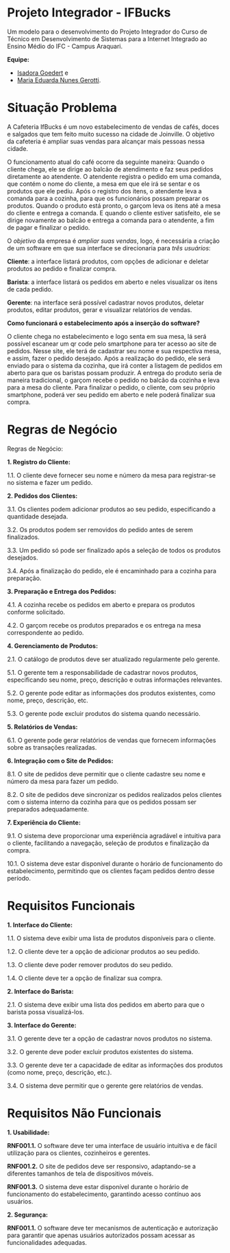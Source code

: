 # Projeto Integrador - IFBucks

Um modelo para o desenvolvimento do Projeto Integrador do Curso de Técnico em Desenvolvimento de Sistemas para a Internet Integrado ao Ensino Médio do IFC - Campus Araquari.

**Equipe:**

- [Isadora Goedert](https://github.com/isagrt) e
- [Maria Eduarda Nunes Gerotti](github.com/mariagerotti).

# Situação Problema

A Cafeteria IfBucks é um novo estabelecimento de vendas de cafés, doces e salgados que tem feito muito sucesso na cidade de Joinville. O objetivo da cafeteria é ampliar suas vendas para alcançar mais pessoas nessa cidade.

O funcionamento atual do café ocorre da seguinte maneira: 
Quando o cliente chega, ele se dirige ao balcão de atendimento e faz seus pedidos diretamente ao atendente.
 O atendente registra o pedido em uma comanda, que contém o nome do cliente, a mesa em que ele irá se sentar e os produtos que ele pediu.
Após o registro dos itens, o atendente leva a comanda para a cozinha, para que os funcionários possam preparar os produtos. 
Quando o produto está pronto, o garçom leva os itens até a mesa do cliente e entrega a comanda. 
E quando o cliente estiver satisfeito, ele se dirige novamente ao balcão e entrega a comanda para o atendente, a fim de pagar e finalizar o pedido.

O *objetivo* da empresa é *ampliar suas vendas*, logo, é necessária a criação de um software em que sua interface se direcionaria para *três usuários*:

**Cliente**: a interface listará produtos, com opções de adicionar e deletar produtos ao pedido e finalizar compra.

**Barista**: a interface listará os pedidos em aberto e neles visualizar os itens de cada pedido.

**Gerente**: na interface será possível cadastrar novos produtos, deletar produtos, editar produtos, gerar e visualizar relatórios de vendas.

**Como funcionará o estabelecimento após a inserção do software?**

O cliente chega no estabelecimento e logo senta em sua mesa, lá será possível escanear um qr code pelo smartphone para ter acesso ao site de pedidos. 
Nesse site, ele terá de cadastrar seu nome e sua respectiva mesa, e assim, fazer o pedido desejado. 
Após a realização do pedido, ele será enviado para o sistema da cozinha, que irá conter a listagem de pedidos em aberto para que os baristas possam produzir.
 A entrega do produto seria de maneira tradicional, o garçom recebe o pedido no balcão da cozinha e leva para a mesa do cliente. 
Para finalizar o pedido, o cliente, com seu próprio smartphone, poderá ver seu pedido em aberto e nele poderá finalizar sua compra.




# Regras de Negócio

Regras de Negócio:

**1. Registro do Cliente:**

   1.1. O cliente deve fornecer seu nome e número da mesa para registrar-se no sistema e fazer um pedido.

**2. Pedidos dos Clientes:**

   3.1. Os clientes podem adicionar produtos ao seu pedido, especificando a quantidade desejada.

   3.2. Os produtos podem ser removidos do pedido antes de serem finalizados.

   3.3. Um pedido só pode ser finalizado após a seleção de todos os produtos desejados.

   3.4. Após a finalização do pedido, ele é encaminhado para a cozinha para preparação.

**3. Preparação e Entrega dos Pedidos:**
   
   4.1. A cozinha recebe os pedidos em aberto e prepara os produtos conforme solicitado.

   4.2. O garçom recebe os produtos preparados e os entrega na mesa correspondente ao pedido.

**4. Gerenciamento de Produtos:**
   
   2.1. O catálogo de produtos deve ser atualizado regularmente pelo gerente.

   5.1. O gerente tem a responsabilidade de cadastrar novos produtos, especificando seu nome, preço, descrição e outras informações relevantes.

   5.2. O gerente pode editar as informações dos produtos existentes, como nome, preço, descrição, etc.

   5.3. O gerente pode excluir produtos do sistema quando necessário.

**5. Relatórios de Vendas:**

   6.1. O gerente pode gerar relatórios de vendas que fornecem informações sobre as transações realizadas.

**6. Integração com o Site de Pedidos:**

   8.1. O site de pedidos deve permitir que o cliente cadastre seu nome e número da mesa para fazer um pedido.

   8.2. O site de pedidos deve sincronizar os pedidos realizados pelos clientes com o sistema interno da cozinha para que os pedidos possam ser preparados adequadamente.

**7. Experiência do Cliente:**
   
   9.1. O sistema deve proporcionar uma experiência agradável e intuitiva para o cliente, facilitando a navegação, seleção de produtos e finalização da compra.

   10.1. O sistema deve estar disponível durante o horário de funcionamento do estabelecimento, permitindo que os clientes façam pedidos dentro desse período.

# Requisitos Funcionais

**1. Interface do Cliente:**
   
   1.1. O sistema deve exibir uma lista de produtos disponíveis para o cliente.

   1.2. O cliente deve ter a opção de adicionar produtos ao seu pedido.

   1.3. O cliente deve poder remover produtos do seu pedido.

   1.4. O cliente deve ter a opção de finalizar sua compra.

**2. Interface do Barista:**

   2.1. O sistema deve exibir uma lista dos pedidos em aberto para que o barista possa visualizá-los.

**3. Interface do Gerente:**

   3.1. O gerente deve ter a opção de cadastrar novos produtos no sistema.

   3.2. O gerente deve poder excluir produtos existentes do sistema.

   3.3. O gerente deve ter a capacidade de editar as informações dos produtos (como nome, preço, descrição, etc.).

   3.4. O sistema deve permitir que o gerente gere relatórios de vendas.

  # Requisitos Não Funcionais

**1. Usabilidade:**
   
  **RNF001.1.** O software deve ter uma interface de usuário intuitiva e de fácil utilização para os clientes, cozinheiros e gerentes.

   **RNF001.2.** O site de pedidos deve ser responsivo, adaptando-se a diferentes tamanhos de tela de dispositivos móveis.
 
   **RNF001.3.** O sistema deve estar disponível durante o horário de funcionamento do estabelecimento, garantindo acesso contínuo aos usuários.

**2. Segurança:**

   **RNF001.1.** O software deve ter mecanismos de autenticação e autorização para garantir que apenas usuários autorizados possam acessar as funcionalidades adequadas.